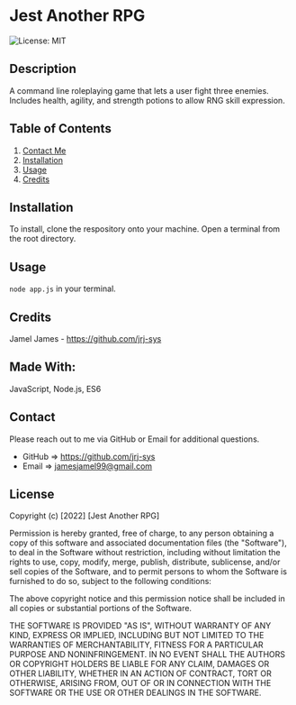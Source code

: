 # Jest Another RPG 

![License: MIT](https://img.shields.io/badge/License-MIT-yellow.svg)

## Description
A command line roleplaying game that lets a user fight three enemies. Includes health, agility, and strength potions to allow RNG skill expression.
## Table of Contents
1. [Contact Me](#Contact)
2. [Installation](#Installation)
3. [Usage](#Usage)
4. [Credits](#Credits)
## Installation
To install, clone the respository onto your machine. Open a terminal from the root directory.
## Usage
`node app.js` in your terminal.
## Credits
Jamel James - https://github.com/jrj-sys
## Made With:
JavaScript, Node.js, ES6
## Contact
Please reach out to me via GitHub or Email for additional questions.

- GitHub => https://github.com/jrj-sys  
- Email => jamesjamel99@gmail.com

## License
Copyright (c) [2022] [Jest Another RPG]
  
Permission is hereby granted, free of charge, to any person obtaining a copy
of this software and associated documentation files (the "Software"), to deal
in the Software without restriction, including without limitation the rights
to use, copy, modify, merge, publish, distribute, sublicense, and/or sell
copies of the Software, and to permit persons to whom the Software is
furnished to do so, subject to the following conditions:
  
The above copyright notice and this permission notice shall be included in all
copies or substantial portions of the Software.
  
THE SOFTWARE IS PROVIDED "AS IS", WITHOUT WARRANTY OF ANY KIND, EXPRESS OR
IMPLIED, INCLUDING BUT NOT LIMITED TO THE WARRANTIES OF MERCHANTABILITY,
FITNESS FOR A PARTICULAR PURPOSE AND NONINFRINGEMENT. IN NO EVENT SHALL THE
AUTHORS OR COPYRIGHT HOLDERS BE LIABLE FOR ANY CLAIM, DAMAGES OR OTHER
LIABILITY, WHETHER IN AN ACTION OF CONTRACT, TORT OR OTHERWISE, ARISING FROM,
OUT OF OR IN CONNECTION WITH THE SOFTWARE OR THE USE OR OTHER DEALINGS IN THE
SOFTWARE.


